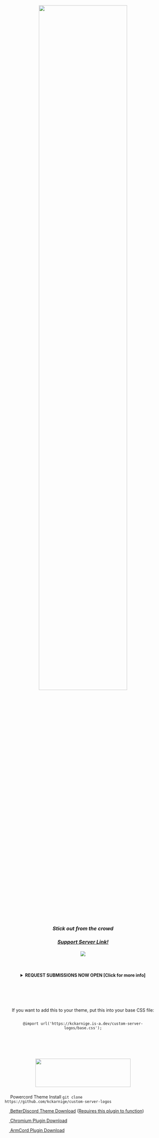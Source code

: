 <h4></h4>
<h1 align="center" href="https://github.com/kckarnige/custom-server-logos">
<img src="https://raw.githubusercontent.com/kckarnige/custom-server-logos/master/banner.png" height="75%" width="75%">
</h1>

<h3 align="center">
  <i>Stick out from the crowd</i>
</h3>

<h3 align="center"><i><a href="https://discord.gg/Cy9bJu6ARw">Support Server Link!</a></i></h3>

<h4 align="center">
<img src="https://user-images.githubusercontent.com/32397453/135473883-c1e23ed3-38b6-4bec-8788-86cb7d7f7b6c.png">
</h4>

<section id="submission-info">
<br>
<br>


<details>
  <summary align="center"><strong>REQUEST SUBMISSIONS NOW OPEN [Click for more info]</strong></summary>
  
  *Note: Waiting time will vary because this is only maintained by me*
  
  *Note 2 owo uwu: **I WILL NOT ACCEPT DMS ABOUT SUBMISSIONS**, [submissions must be submitted as an issue](https://github.com/kckarnige/custom-server-logos/issues) or [in the submissions channel of the Discord server](https://discord.gg/Cy9bJu6ARw)* 
  
  <li>Submitted logos must be a <strong>38h by 164w in SVG or GIF format,</strong> or you must submit pure custom CSS (Can only change the server title)</li>
  <li>Submitted logos must be downloadable files or hosted on Imgur, GitHub or GitHub Pages, or Discord, anything else will be asked to be changed</li>
  <li>You must submit your server ID (If you don't know how to get this https://google.it, it's not too hard)</li>
  
  #### Pure CSS submissions are also accepted (No more than 12 lines, CSS imports are ONLY allowed for fonts, you will be warned to remove or modify it _once and only once_ if the CSS import messes with Discord's CSS, asside from the server logo)
  
</details>
<br>
<h1> </h1>
<br>
<br>

<p align="center">
If you want to add this to your theme, put this into your base CSS file:
</p>
<p align="center">
<code>
@import url('https://kckarnige.is-a.dev/custom-server-logos/base.css');
</code>
</p>



<br>
<h1> </h1>
<section id="download">
<br>

<p align="center">
<a href="https://chrome.google.com/webstore/detail/discord-server-logos/lnebdlajjbkilmadjeicejnblepglbci">
<img src="https://storage.googleapis.com/chrome-gcs-uploader.appspot.com/image/WlD8wC6g8khYWPJUsQceQkhXSlv1/HRs9MPufa1J1h5glNhut.png" height="91px" width="306px">
</a>
</p>

<h1> </h1>

<img src="https://kckarnige.github.io/res/powercord.svg" height="14px" width="14px"> Powercord Theme Install ```git clone https://github.com/kckarnige/custom-server-logos```

[<img src="https://kckarnige.github.io/res/bd_icon.svg" height="14px" width="14px"> BetterDiscord Theme Download](https://raw.githubusercontent.com/kckarnige/custom-server-logos/main/csl.theme.css) ([Requires this plugin to function](https://raw.githubusercontent.com/kckarnige/custom-server-logos/main/csl.plugin.js))

[<img src="https://user-images.githubusercontent.com/32397453/122653083-5e7f1200-d110-11eb-9913-a7dcd0f522fc.png" height="14px" width="14px"> Chromium Plugin Download](https://github.com/kckarnige/custom-server-logos/releases/tag/chromium)

[<img src="https://user-images.githubusercontent.com/32397453/122653316-cda93600-d111-11eb-90d3-bf40dc7b4c86.png" height="14px" width="14px"> ArmCord Plugin Download](https://github.com/kckarnige/custom-server-logos/releases/tag/chromium)

